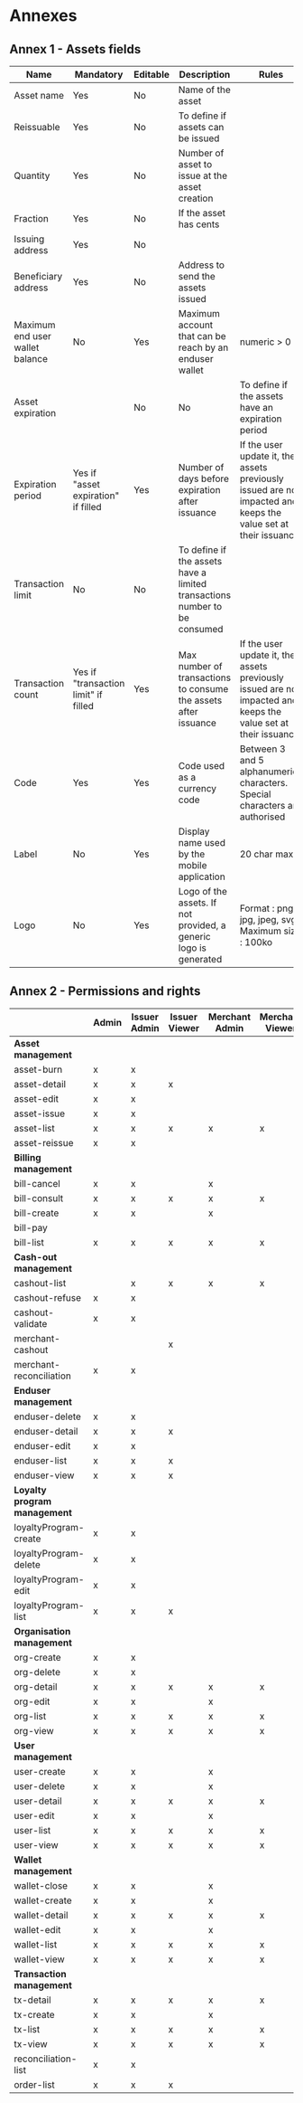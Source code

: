 # Annexes

## Annex 1 - Assets fields

|Name|Mandatory|Editable|Description|Rules|
|----|---------|--------|-----------|-----|
|Asset name|Yes|No|Name of the asset||
|Reissuable|Yes|No|To define if assets can be issued||
|Quantity|Yes|No|Number of asset to issue at the asset creation||
|Fraction|Yes|No|If the asset has cents||
|Issuing address|Yes|No|||
|Beneficiary address|Yes|No|Address to send the assets issued||
|Maximum end user wallet balance|No|Yes|Maximum account that can be reach by an enduser wallet|numeric > 0|
|Asset expiration||No|No|To define if the assets have an expiration period||
|Expiration period|Yes if "asset expiration" if filled|Yes|Number of days before expiration after issuance|If the user update it, the assets previously issued are not impacted and keeps the value set at their issuance.|
|Transaction limit|No|No|To define if the assets have a limited transactions number to be consumed||
|Transaction count|Yes if "transaction limit" if filled|Yes|Max number of transactions to consume the assets after issuance|If the user update it, the assets previously issued are not impacted and keeps the value set at their issuance.|
|Code|Yes|Yes|Code used as a currency code|Between 3 and 5 alphanumerics characters. Special characters are authorised|
|Label|No|Yes|Display name used by the mobile application|20 char max|
|Logo|No|Yes|Logo of the assets. If not provided, a generic logo is generated|Format : png, jpg, jpeg, svg. Maximum size : 100ko|

## Annex 2 - Permissions and rights

| |Admin|Issuer Admin|Issuer Viewer|Merchant Admin|Merchant Viewer|Merchant Seller|
|-|-----|------------|-------------|--------------|---------------|---------------|
|<b>Asset management</b>|||||||
|asset-burn|	x	|x||||					
|asset-detail|	x	|x	|x	|||			
|asset-edit|	x	|x||||					
|asset-issue|	x	|x||||					
|asset-list|	x	|x	|x	|x	|x	|x	|x
|asset-reissue|	x	|x||||					
|<b>Billing management</b>|||||||
|bill-cancel|	x	|x		||x		||x	
|bill-consult|	x	|x	|x	|x	|x	|x	|x
|bill-create|	x	|x	|	|x	|	|x	|
|bill-pay|			|	|	|	|	|x|
|bill-list|	x	|x	|x	|x	|x	|x	|x
|<b>Cash-out management</b>|||||||
|cashout-list|	|x	|x	|x	|x	|x	|	|x
|cashout-refuse|	x	|x					
|cashout-validate|	x	|x					
|merchant-cashout|		|		|x			
|merchant-reconciliation|	x	|x					
|<b>Enduser management</b>|||||||
|enduser-delete|	x	|x					
|enduser-detail|	x	|x	|x				
|enduser-edit|	x	|x					
|enduser-list|	x	|x	|x				
|enduser-view|	x	|x	|x								
|<b>Loyalty program management</b>|||||||
|loyaltyProgram-create|	x	|x					
|loyaltyProgram-delete|	x	|x					
|loyaltyProgram-edit|	x	|x					
|loyaltyProgram-list|	x	|x	|x				
|<b>Organisation management</b>|||||||
|org-create|	x	|x					
|org-delete|	x	|x					
|org-detail|	x	|x	|x	|x	|x		
|org-edit|	x	|x	|	|x			
|org-list|	x	|x	|x	|x	|x		
|org-view|	x	|x	|x	|x	|x		
|<b>User management</b>|||||||
|user-create|	x	|x	|	|x			
|user-delete|	x	|x	|	|x			
|user-detail|	x	|x	|x	|x	|x		
|user-edit|	x	|x	|	|x			
|user-list|	x	|x	|x	|x	|x		
|user-view|	x	|x	|x	|x	|x		
|<b>Wallet management</b>|||||||
|wallet-close|	x	|x	|	|x			
|wallet-create|	x	|x	|	|x			
|wallet-detail|	x	|x	|x	|x	|x	|x	|x
|wallet-edit|	x	|x	|	|x	|	|	|x
|wallet-list|	x	|x	|x	|x	|x	|x	
|wallet-view|	x	|x	|x	|x	|x	|x	
|<b>Transaction management</b>|||||||
|tx-detail|	x	|x	|x	|x	|x	|	|x
|tx-create|	x	|x	|	|x	|	|	|x
|tx-list|	x	|x	|x	|x	|x	|	|x
|tx-view|	x	|x	|x	|x	|x	|	|x
|reconciliation-list|	x	|x					
|order-list|	x	|x	|x	|	|	|	|x
